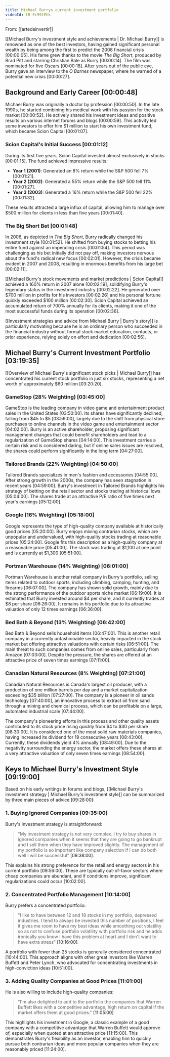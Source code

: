 ```yaml
---
title: Michael Burrys current investment portfolio
videoId: tR-Ec99tEhk
---
```


From: [[artedeinvertir]] <br/> 

[[Michael Burry's investment style and achievements | Dr. Michael Burry]] is renowned as one of the best investors, having gained significant personal wealth by being among the first to predict the 2008 financial crisis <a class="yt-timestamp" data-t="00:00:05">[00:00:05]</a>. His fame grew thanks to the movie *The Big Short*, produced by Brad Pitt and starring Christian Bale as Burry <a class="yt-timestamp" data-t="00:00:14">[00:00:14]</a>. The film was nominated for five Oscars <a class="yt-timestamp" data-t="00:00:18">[00:00:18]</a>. After years out of the public eye, Burry gave an interview to the *O Barnes* newspaper, where he warned of a potential new crisis <a class="yt-timestamp" data-t="00:00:27">[00:00:27]</a>.

## Background and Early Career <a class="yt-timestamp" data-t="00:00:48">[00:00:48]</a>

Michael Burry was originally a doctor by profession <a class="yt-timestamp" data-t="00:00:50">[00:00:50]</a>. In the late 1990s, he started combining his medical work with his passion for the stock market <a class="yt-timestamp" data-t="00:00:52">[00:00:52]</a>. He actively shared his investment ideas and positive results on various internet forums and blogs <a class="yt-timestamp" data-t="00:00:59">[00:00:59]</a>. This activity led some investors to offer him $1 million to start his own investment fund, which became Scion Capital <a class="yt-timestamp" data-t="00:01:07">[00:01:07]</a>.

### Scion Capital's Initial Success <a class="yt-timestamp" data-t="00:01:12">[00:01:12]</a>
During its first five years, Scion Capital invested almost exclusively in stocks <a class="yt-timestamp" data-t="00:01:15">[00:01:15]</a>. The fund achieved impressive results:
*   **Year 1 (2001)**: Generated an 8% return while the S&P 500 fell 7% <a class="yt-timestamp" data-t="00:01:21">[00:01:21]</a>.
*   **Year 2 (2002)**: Generated a 55% return while the S&P 500 fell 11% <a class="yt-timestamp" data-t="00:01:27">[00:01:27]</a>.
*   **Year 3 (2003)**: Generated a 16% return while the S&P 500 fell 22% <a class="yt-timestamp" data-t="00:01:32">[00:01:32]</a>.

These results attracted a large influx of capital, allowing him to manage over $500 million for clients in less than five years <a class="yt-timestamp" data-t="00:01:40">[00:01:40]</a>.

### The Big Short Bet <a class="yt-timestamp" data-t="00:01:48">[00:01:48]</a>
In 2006, as depicted in *The Big Short*, Burry radically changed his investment style <a class="yt-timestamp" data-t="00:01:52">[00:01:52]</a>. He shifted from buying stocks to betting his entire fund against an impending crisis <a class="yt-timestamp" data-t="00:01:54">[00:01:54]</a>. This period was challenging as his bet initially did not pay off, making investors nervous about the fund's radical new focus <a class="yt-timestamp" data-t="00:02:01">[00:02:01]</a>. However, the crisis became evident in 2007 and 2008, resulting in enormous benefits from his large bet <a class="yt-timestamp" data-t="00:02:11">[00:02:11]</a>.

[[Michael Burry's stock movements and market predictions | Scion Capital]] achieved a 160% return in 2007 alone <a class="yt-timestamp" data-t="00:02:19">[00:02:19]</a>, solidifying Burry's legendary status in the investment industry <a class="yt-timestamp" data-t="00:02:22">[00:02:22]</a>. He generated over $700 million in profits for his investors <a class="yt-timestamp" data-t="00:02:26">[00:02:26]</a> and his personal fortune quickly exceeded $100 million <a class="yt-timestamp" data-t="00:02:30">[00:02:30]</a>. Scion Capital achieved an accumulated return of 700% annually for its clients, making it one of the most successful funds during its operation <a class="yt-timestamp" data-t="00:02:36">[00:02:36]</a>.

[[Investment strategies and advice from Michael Burry | Burry's story]] is particularly motivating because he is an ordinary person who succeeded in the financial industry without formal stock market education, contacts, or prior experience, relying solely on effort and dedication <a class="yt-timestamp" data-t="00:02:56">[00:02:56]</a>.

## Michael Burry's Current Investment Portfolio <a class="yt-timestamp" data-t="03:19:35">[03:19:35]</a>
[[Overview of Michael Burry's significant stock picks | Michael Burry]] has concentrated his current stock portfolio in just six stocks, representing a net worth of approximately $60 million <a class="yt-timestamp" data-t="03:20:20">[03:20:20]</a>.

### GameStop (28% Weighting) <a class="yt-timestamp" data-t="03:45:00">[03:45:00]</a>
GameStop is the leading company in video game and entertainment product sales in the United States <a class="yt-timestamp" data-t="03:50:00">[03:50:00]</a>. Its shares have significantly declined, falling from $45 to $5 <a class="yt-timestamp" data-t="03:59:00">[03:59:00]</a>, largely due to the shift from physical store purchases to online channels in the video game and entertainment sector <a class="yt-timestamp" data-t="04:02:00">[04:02:00]</a>. Burry is an active shareholder, proposing significant management changes that could benefit shareholders and lead to a regularization of GameStop shares <a class="yt-timestamp" data-t="04:14:00">[04:14:00]</a>. This investment carries a certain risk and is considered daring, but if online sales issues are resolved, the shares could perform significantly in the long term <a class="yt-timestamp" data-t="04:27:00">[04:27:00]</a>.

### Tailored Brands (22% Weighting) <a class="yt-timestamp" data-t="04:50:00">[04:50:00]</a>
Tailored Brands specializes in men's fashion and accessories <a class="yt-timestamp" data-t="04:55:00">[04:55:00]</a>. After strong growth in the 2000s, the company has seen stagnation in recent years <a class="yt-timestamp" data-t="04:59:00">[04:59:00]</a>. Burry's investment in Tailored Brands highlights his strategy of betting on the retail sector and stocks trading at historical lows <a class="yt-timestamp" data-t="05:04:00">[05:04:00]</a>. The shares trade at an attractive P/E ratio of five times next year's earnings <a class="yt-timestamp" data-t="05:12:00">[05:12:00]</a>.

### Google (16% Weighting) <a class="yt-timestamp" data-t="05:18:00">[05:18:00]</a>
Google represents the type of high-quality company available at historically good prices <a class="yt-timestamp" data-t="05:20:00">[05:20:00]</a>. Burry enjoys mixing contrarian stocks, which are unpopular and undervalued, with high-quality stocks trading at reasonable prices <a class="yt-timestamp" data-t="05:24:00">[05:24:00]</a>. Google fits this description as a high-quality company at a reasonable price <a class="yt-timestamp" data-t="05:41:00">[05:41:00]</a>. The stock was trading at $1,100 at one point and is currently at $1,300 <a class="yt-timestamp" data-t="05:51:00">[05:51:00]</a>.

### Portman Warehouse (14% Weighting) <a class="yt-timestamp" data-t="06:01:00">[06:01:00]</a>
Portman Warehouse is another retail company in Burry's portfolio, selling items related to outdoor sports, including climbing, camping, hunting, and firearms <a class="yt-timestamp" data-t="06:07:00">[06:07:00]</a>. The company has shown solid growth, mainly due to the strong performance of the outdoor sports niche market <a class="yt-timestamp" data-t="06:19:00">[06:19:00]</a>. It is estimated that Burry invested around $4 per share, and it currently trades at $8 per share <a class="yt-timestamp" data-t="06:26:00">[06:26:00]</a>. It remains in his portfolio due to its attractive valuation of only 12 times earnings <a class="yt-timestamp" data-t="06:36:00">[06:36:00]</a>.

### Bed Bath & Beyond (13% Weighting) <a class="yt-timestamp" data-t="06:42:00">[06:42:00]</a>
Bed Bath & Beyond sells household items <a class="yt-timestamp" data-t="06:47:00">[06:47:00]</a>. This is another retail company in a currently unfashionable sector, heavily impacted in the stock market but offering attractive valuations with certain risks <a class="yt-timestamp" data-t="06:51:00">[06:51:00]</a>. The main threat to such companies comes from online sales, particularly from Amazon <a class="yt-timestamp" data-t="07:03:00">[07:03:00]</a>. Despite the pressure, the shares are offered at an attractive price of seven times earnings <a class="yt-timestamp" data-t="07:11:00">[07:11:00]</a>.

### Canadian Natural Resources (8% Weighting) <a class="yt-timestamp" data-t="07:21:00">[07:21:00]</a>
Canadian Natural Resources is Canada's largest oil producer, with a production of one million barrels per day and a market capitalization exceeding $35 billion <a class="yt-timestamp" data-t="07:27:00">[07:27:00]</a>. The company is a pioneer in oil sands technology <a class="yt-timestamp" data-t="07:40:00">[07:40:00]</a>, an innovative process to extract oil from sand through a mining and chemical process, which can be profitable on a large, automated industrial scale <a class="yt-timestamp" data-t="07:44:00">[07:44:00]</a>.

The company's pioneering efforts in this process and other quality assets contributed to its stock price rising quickly from $4 to $30 per share <a class="yt-timestamp" data-t="08:30:00">[08:30:00]</a>. It is considered one of the most solid raw materials companies, having increased its dividend for 19 consecutive years <a class="yt-timestamp" data-t="08:43:00">[08:43:00]</a>. Currently, these dividends yield 4% annually <a class="yt-timestamp" data-t="08:49:00">[08:49:00]</a>. Due to the negativity surrounding the energy sector, the market offers these shares at a very attractive valuation of only seven times earnings <a class="yt-timestamp" data-t="08:54:00">[08:54:00]</a>.

## Keys to Michael Burry's Investment Style <a class="yt-timestamp" data-t="09:19:00">[09:19:00]</a>
Based on his early writings in forums and blogs, [[Michael Burry's investment strategy | Michael Burry's investment style]] can be summarized by three main pieces of advice <a class="yt-timestamp" data-t="09:28:00">[09:28:00]</a>:

### 1. Buying Ignored Companies <a class="yt-timestamp" data-t="09:35:00">[09:35:00]</a>
Burry's investment strategy is straightforward:
> "My investment strategy is not very complex. I try to buy shares in ignored companies when it seems that they are going to go bankrupt and I sell them when they have improved slightly. The management of my portfolio is so important like company selection if I can do both well I will be successful" <a class="yt-timestamp" data-t="09:38:00">[09:38:00]</a>.

This explains his strong preference for the retail and energy sectors in his current portfolio <a class="yt-timestamp" data-t="09:56:00">[09:56:00]</a>. These are typically out-of-favor sectors where cheap companies are abundant, and if conditions improve, significant regularizations could occur <a class="yt-timestamp" data-t="10:02:00">[10:02:00]</a>.

### 2. Concentrated Portfolio Management <a class="yt-timestamp" data-t="10:14:00">[10:14:00]</a>
Burry prefers a concentrated portfolio:
> "I like to have between 12 and 18 stocks in my portfolio, depressed industries. I tend to always be invested this number of positions, I feel it gives me room to have my best ideas while smoothing out volatility so as not to confuse portfolio volatility with portfolio risk and he adds ironically you know I have this problem at heart and I don't want to have extra stress" <a class="yt-timestamp" data-t="10:16:00">[10:16:00]</a>.

A portfolio with fewer than 25 stocks is generally considered concentrated <a class="yt-timestamp" data-t="10:44:00">[10:44:00]</a>. This approach aligns with other great investors like Warren Buffett and Peter Lynch, who advocated for concentrating investments in high-conviction ideas <a class="yt-timestamp" data-t="10:51:00">[10:51:00]</a>.

### 3. Adding Quality Companies at Good Prices <a class="yt-timestamp" data-t="11:01:00">[11:01:00]</a>
He is also willing to include high-quality companies:
> "I'm also delighted to add to the portfolio the companies that Warren Buffett likes with a competitive advantage, high return on capital if the market offers them at good prices." <a class="yt-timestamp" data-t="11:05:00">[11:05:00]</a>

This highlights his investment in Google, a classic example of a good company with a competitive advantage that Warren Buffett would approve of, especially when quoted at an attractive price <a class="yt-timestamp" data-t="11:15:00">[11:15:00]</a>. This demonstrates Burry's flexibility as an investor, enabling him to quickly pursue both contrarian ideas and more popular companies when they are reasonably priced <a class="yt-timestamp" data-t="11:24:00">[11:24:00]</a>.